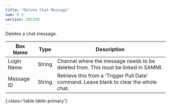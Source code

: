 ```yaml
---
title: "Delete Chat Message"
num: 0.5
version: 202250
---
```


Deletes a chat message.

| Box Name | Type | Description | 
|-------|--------|--------
|Login Name|String|Channel where the message needs to be deleted from. This must be linked in SAMMI.
|Message ID|String|Retrieve this from a 'Trigger Pull Data' command. Leave blank to clear the whole chat.
{:class='table table-primary'}
